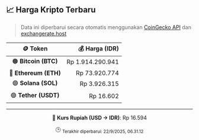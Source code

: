 

<!-- HARGA_KRIPTO -->
## 📈 Harga Kripto Terbaru

> Data ini diperbarui secara otomatis menggunakan [CoinGecko API](https://www.coingecko.com/) dan [exchangerate.host](https://exchangerate.host/)

<div align="center">

| 🪙 Token | 💰 Harga (IDR) |
|:------:|---------------:|
| 🟠 **Bitcoin (BTC)**   | Rp 1.914.290.941 |
| 🔵 **Ethereum (ETH)**  | Rp 73.920.774 |
| 🟣 **Solana (SOL)**    | Rp 3.926.315 |
| 🟢 **Tether (USDT)**   | Rp 16.602 |

---

💱 **Kurs Rupiah (USD → IDR)**: Rp 16.594

🕒 <sub>Terakhir diperbarui: 22/9/2025, 06.31.12</sub>

</div>
<!-- /HARGA_KRIPTO -->